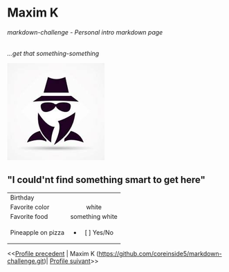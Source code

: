 # Maxim K

###### markdown-challenge - Personal intro markdown page

*...get that something-something*

![alt text](someguy.jpg "Some guy")

## "I could'nt find something smart to get here"

|     |               | 
| -------------   |:-------------:| 
| Birthday        |               |
| Favorite color  | white          
| Favorite food   | something white              
| Pineapple on pizza  | <ul><li>[ ] Yes/No</li></ul>

<<[Profile precedent](https://github.com/JeanChristopheM/markdown-challenge) | Maxim K (https://github.com/coreinside5/markdown-challenge.git)| [Profile suivant](https://github.com/Mika215/markdown-challange)>>
